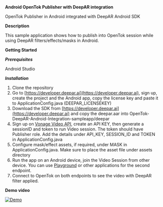 **Android OpenTok Publisher with DeepAR integration**

OpenTok Publisher in Android integrated with DeepAR Android SDK

**Description**

This sample application shows how to publish into OpenTok session while using DeepAR filters/effects/masks in Android.

**Getting Started**

_**Prerequisites**_

Android Studio

_**Installation**_

1.  Clone the repository
2.  Go to [https://developer.deepar.ai](https://developer.deepar.ai), sign up, create the project and the Android app, copy the license key and paste it to ApplicationConfig.java (DEEPAR_LICENSEKEY)
3.  Download the SDK from [https://developer.deepar.ai](https://developer.deepar.ai) and copy the deepar.aar into OpenTok-DeepAR-Android-Integration-sampleapp/deepar
4.  Sign up on [Vonage Video API](https://www.vonage.com/communications-apis/video/), create an API KEY, then generate a sessionID and token to run Video session. The token should have Publisher role. Add the details under API_KEY, SESSION_ID and TOKEN in ApplicationConfig.java
5.  Configure mask/effect assets, if required, under MASK in ApplicationConfig.java. Make sure to place the asset file under assets directory
6.  Run the app on an Android device, join the Video Session from other device. You can use [Playground](https://tokbox.com/developer/tools/playground/) or other applications for the second endpoint.
7.  Connect to OpenTok on both endpoints to see the video with DeepAR filter applied.

**Demo video**

[![Demo](https://i.vimeocdn.com/video/1242612072_1280x720)](https://vimeo.com/606027334 "")
